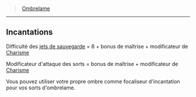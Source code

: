 ﻿> [Ombrelame](hd_rogue_ombrelame.md)

---

## Incantations

Difficulté des [jets de sauvegarde](hd_abilities_jets_de_sauvegarde.md) = 8 + bonus de maîtrise + modificateur de [Charisme](hd_abilities_charisma.md)

Modificateur d'attaque des sorts = bonus de maîtrise + modificateur de [Charisme](hd_abilities_charisma.md)

Vous pouvez utiliser votre propre ombre comme focaliseur d'incantation pour vos sorts d'ombrelame.


